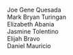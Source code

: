 Joe Gene Quesada  
Mark Bryan Turingan  
Elizabeth Abania  
Jasmine Tolentino  
Elijah Bravo  
Daniel Mauricio  

